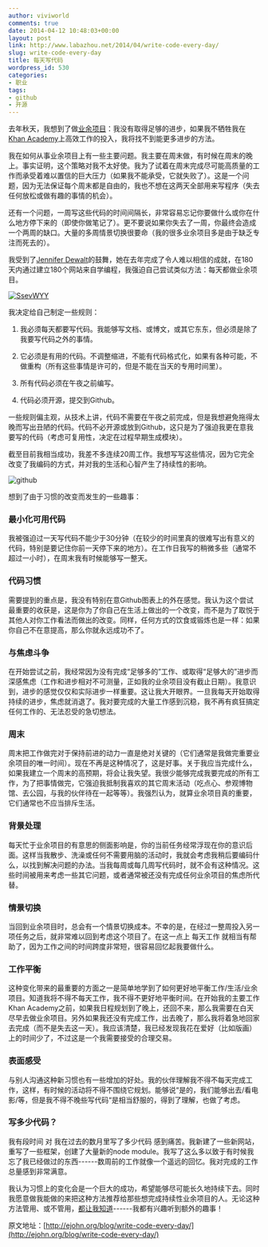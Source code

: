 ```yaml
---
author: viviworld
comments: true
date: 2014-04-12 10:48:03+00:00
layout: post
link: http://www.labazhou.net/2014/04/write-code-every-day/
slug: write-code-every-day
title: 每天写代码
wordpress_id: 530
categories:
- 职业
tags:
- github
- 开源
---
```


去年秋天，我想到了做[业余项目](https://github.com/jeresig)：我没有取得足够的进步，如果我不牺牲我在[Khan Academy](https://www.khanacademy.org/)上高效工作的投入，我将找不到能更多进步的方法。

我在如何从事业余项目上有一些主要问题。我主要在周末做，有时候在周末的晚上。事实证明，这个策略对我不太好使。我为了试着在周末完成尽可能高质量的工作而承受着难以置信的巨大压力（如果我不能承受，它就失败了）。这是一个问题，因为无法保证每个周末都是自由的，我也不想在这两天全部用来写程序（失去任何放松或做有趣的事情的机会）。

还有一个问题，一周写这些代码的时间间隔长，非常容易忘记你要做什么或你在什么地方停下来的（即使你做笔记了）。更不要说如果你失去了一周，你最终会造成一个两周的缺口。大量的多周情景切换很要命（我的很多业余项目多是由于缺乏专注而死去的）。

我受到了[Jennifer Dewalt](http://jenniferdewalt.com/)的鼓舞，她在去年完成了令人难以相信的成就，在180天内通过建立180个网站来自学编程，我强迫自己尝试类似方法：每天都做业余项目。

[![SsevWYY](http://www.labazhou.net/wp-content/uploads/2014/04/SsevWYY.jpg)](http://www.labazhou.net/wp-content/uploads/2014/04/SsevWYY.jpg)

我决定给自己制定一些规则：



	
  1. 我必须每天都要写代码。我能够写文档、或博文，或其它东东，但必须是除了我要写代码之外的事情。

	
  2. 它必须是有用的代码。不调整缩进，不能有代码格式化，如果有各种可能，不做重构（所有这些事情是许可的，但是不能在当天的专用时间里）。

	
  3. 所有代码必须在午夜之前编写。

	
  4. 代码必须开源，提交到Github。


一些规则偏主观，从技术上讲，代码不需要在午夜之前完成，但是我想避免拖得太晚而写出丑陋的代码。代码不必开源或放到Github，这只是为了强迫我更在意我要写的代码（考虑可复用性，决定在过程早期生成模块）。

截至目前我相当成功，我差不多连续20周工作。我想写写这些情况，因为它完全改变了我编码的方式，并对我的生活和心智产生了持续性的影响。

![github](http://www.labazhou.net/wp-content/uploads/2014/04/5zjbxsz.jpg)

想到了由于习惯的改变而发生的一些趣事：


### 最小化可用代码


我被强迫过一天写代码不能少于30分钟（在较少的时间里真的很难写出有意义的代码，特别是要记住你前一天停下来的地方）。在工作日我写的稍微多些（通常不超过一小时），在周末我有时候能够写一整天。


### 代码习惯


需要提到的重点是，我没有特别在意Github图表上的外在感觉。我认为这个尝试最重要的收获是，这是你为了你自己在生活上做出的一个改变，而不是为了取悦于其他人对你工作看法而做出的改变。同样，任何方式的饮食或锻炼也是一样：如果你自己不在意提高，那么你就永远成功不了。


### 与焦虑斗争


在开始尝试之前，我经常因为没有完成“足够多的”工作、或取得“足够大的”进步而深感焦虑（工作和进步相对不可测量，正如我的业余项目没有截止日期）。我意识到，进步的感觉仅仅和实际进步一样重要。这让我大开眼界。一旦我每天开始取得持续的进步，焦虑就消退了。我对要完成的大量工作感到沉稳，我不再有疯狂搞定任何工作的、无法忍受的急切想法。


### 周末


周末把工作做完对于保持前进的动力一直是绝对关键的（它们通常是我做完重要业余项目的唯一时间）。现在不再是这种情况了，这是好事。关于我应当完成什么，如果我建立一个周末的高预期，将会让我失望。我很少能够完成我要完成的所有工作，为了把事情做完，它强迫我抵制我喜欢的其它周末活动（吃点心、参观博物馆、去公园，与我的伙伴待在一起等等）。我强烈认为，就算业余项目真的重要，它们通常也不应当排斥生活。


### 背景处理


每天忙于业余项目的有意思的侧面影响是，你的当前任务经常浮现在你的意识后面。这样当我散步、洗澡或任何不需要用脑的活动时，我就会考虑我稍后要编码什么，以找到解决问题的办法。当我每周或每几周写代码时，就不会有这种情况。这些时间被用来考虑一些其它问题，或者通常被还没有完成任何业余项目的焦虑所代替。


### 情景切换


当回到业余项目时，总会有一个情景切换成本。不幸的是，在经过一整周投入另一项任务之后，就非常难以回到考虑这个项目了。在这一点上 每天工作 就相当有帮助了，因为工作之间的时间跨度非常短，很容易回忆起我要做什么。


### 工作平衡


这种变化带来的最重要的方面之一是简单地学到了如何更好地平衡工作/生活/业余项目。知道我将不得不每天工作，我不得不更好地平衡时间。在开始我的主要工作Khan Academy之前，如果我日程规划到了晚上，还回不来，那么我需要在白天尽早去做业余项目。另外如果我还没有完成工作，出去晚了，那么我将着急地回家去完成（而不是失去这一天）。我应该清楚，我已经发现我花在爱好（比如版画）上的时间少了，不过这是一个我需要接受的合理交易。


### 表面感受


与别人沟通这种新习惯也有一些增加的好处。我的伙伴理解我不得不每天完成工作，这样，有时候的活动将不得不围绕它规划。能够说“是的，我们能够出去/看电影/等，但是我不得不晚些写代码“是相当舒服的，得到了理解，也做了考虑。


### 写多少代码？


我有段时间 对 我在过去的数月里写了多少代码 感到痛苦。我新建了一些新网站，重写了一些框架，创建了大量新的node module。我写了这么多以致于有时候我忘了我已经做过的东西------数周前的工作就像一个遥远的回忆。我对完成的工作总量感到非常满意。

我认为习惯上的变化会是一个巨大的成功，希望能够尽可能长久地持续下去。同时我愿意做我能做的来把这种方法推荐给那些想完成持续性业余项目的人。无论这种方法管用、或不管用，[都让我知道](http://ejohn.org/about/)------我都有兴趣听到额外的趣事！

原文地址：[http://ejohn.org/blog/write-code-every-day/](http://ejohn.org/blog/write-code-every-day/)
